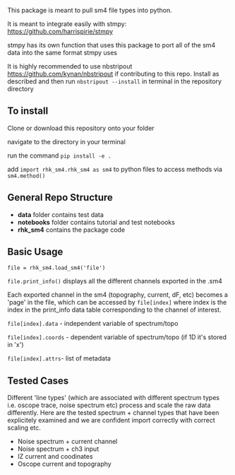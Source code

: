 This package is meant to pull sm4 file types into python. 

It is meant to integrate easily with stmpy: https://github.com/harrispirie/stmpy 

stmpy has its own function that uses this package to port all of the sm4 data into the same format stmpy uses

It is highly recommended to use nbstripout https://github.com/kynan/nbstripout if contributing to this repo. Install as described and then run `nbstripout --install` in terminal in the repository directory

## To install

Clone or download this repository onto your folder

navigate to the directory in your terminal

run the command `pip install -e .` 

add `import rhk_sm4.rhk_sm4 as sm4` to python files to access methods via `sm4.method()`

## General Repo Structure
- **data** folder contains test data
- **notebooks** folder contains tutorial and test notebooks
- **rhk_sm4** contains the package code


## Basic Usage
`file = rhk_sm4.load_sm4('file')`

`file.print_info()` displays all the different channels exported in the .sm4

Each exported channel in the sm4 (topography, current, dF, etc) becomes a 'page' in the file, which can be accessed by `file[index]` where index is the index in the print_info data table corresponding to the channel of interest.

`file[index].data` - independent variable of spectrum/topo     

`file[index].coords` - dependent variable of spectrum/topo (if 1D it's stored in 'x')

`file[index].attrs`- list of metadata

## Tested Cases
Different 'line types' (which are associated with different spectrum types i.e. oscope trace, noise spectrum etc) process and scale the raw data differently. Here are the tested spectrum + channel types that have been explicitely examined and we are confident import correctly with correct scaling etc.

- Noise spectrum + current channel
- Noise spectrum + ch3 input
- IZ current and coodinates
- Oscope current and topography
